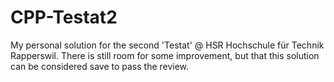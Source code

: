 # CPP-Testat2
My personal solution for the second 'Testat' @ HSR Hochschule für Technik Rapperswil. There is still room for some improvement, but that this solution can be considered save to pass the review.
